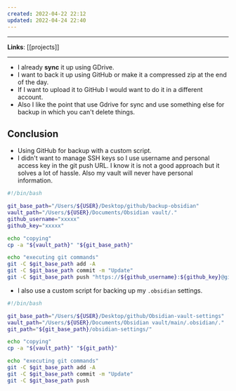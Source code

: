 ```yaml
---
created: 2022-04-22 22:12
updated: 2022-04-24 22:40
---
```

---
**Links**: [[projects]]

---
- I already **sync** it up using GDrive.
- I want to back it up using GitHub or make it a compressed zip at the end of the day.
- If I want to upload it to GitHub I would want to do it in a different account. 
- Also I like the point that use Gdrive for sync and use something else for backup in which you can't delete things.

## Conclusion
- Using GitHub for backup with a custom script. 
- I didn't want to manage SSH keys so I use username and personal access key in the git push URL. I know it is not a good approach but it solves a lot of hassle. Also my vault will never have personal information.
```bash
#!/bin/bash

git_base_path="/Users/${USER}/Desktop/github/backup-obsidian"
vault_path="/Users/${USER}/Documents/Obsidian vault/."
github_username="xxxxx"
github_key="xxxxx"

echo "copying"
cp -a "${vault_path}" "${git_base_path}"

echo "executing git commands"
git -C $git_base_path add -A
git -C $git_base_path commit -m "Update"
git -C $git_base_path push "https://${github_username}:${github_key}@github.com/backups-obsidian/backup-obsidian"
```
- I also use a custom script for backing up my `.obsidian` settings.
```bash
#!/bin/bash

git_base_path="/Users/${USER}/Desktop/github/Obsidian-vault-settings"
vault_path="/Users/${USER}/Documents/Obsidian vault/main/.obsidian/."
git_path="${git_base_path}/obsidian-settings/"

echo "copying"
cp -a "${vault_path}" "${git_path}"

echo "executing git commands"
git -C $git_base_path add -A
git -C $git_base_path commit -m "Update"
git -C $git_base_path push
```